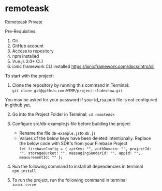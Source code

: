 # remoteask
Remoteask Private

Pre-Requisities

1. Git
2. GitHub account
3. Access to repository
4. npm installed
5. Vue.js 3.0+ CLI
6. ionic framework CLI installed https://ionicframework.com/docs/intro/cli



To start with the project:
  1. Clone the repository by running this command in Terminal:<br />
  `git clone git@github.com:WEMP/project-slideshow.git`
  
  You may be asked for your password if your id_rsa.pub file is not configured in github yet.
  
  2. Go into the Project Folder in Terminal:
  `cd remoteAsk`
  
  3. Configure src/db-example.js file before building the project
      * Rename the file `db-example.js`to `db.js`
      * Values of the below keys have been deleted intentionally. 
        Replace the below code with SDK's from your Firebase Project <br />
              ```
              let firebaseConfig = {
                  apiKey: "",
                  authDomain: "",
                  projectId: "",
                  storageBucket: "",
                  messagingSenderId: "",
                  appId: "",
                  measurementId: ""
                };
                ```
  

4. Run the following command to install all dependencies in terminal <br />
  `npm install`
  
5. To run the project, run the following command in terminal <br />
  `ionic serve`
